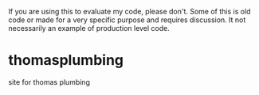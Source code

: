 If you are using this to evaluate my code, please don't.  Some of this is old code or made for a very specific purpose and requires discussion. It not necessarily an example of production level code.



thomasplumbing
==============

site for thomas plumbing
